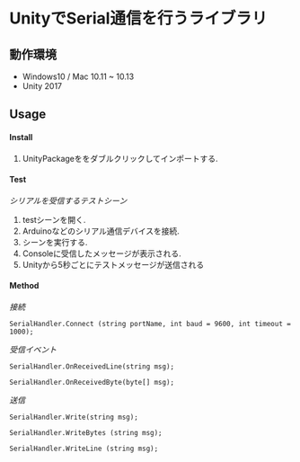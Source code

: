 
# UnityでSerial通信を行うライブラリ

## 動作環境 
- Windows10 / Mac 10.11 ~ 10.13
- Unity 2017


## Usage

#### Install
1. UnityPackageををダブルクリックしてインポートする.


#### Test

*シリアルを受信するテストシーン*

1. testシーンを開く.
2. Arduinoなどのシリアル通信デバイスを接続.
3. シーンを実行する.
4. Consoleに受信したメッセージが表示される.
5. Unityから5秒ごとにテストメッセージが送信される

#### Method

*接続*

`SerialHandler.Connect (string portName, int baud = 9600, int timeout = 1000);`

*受信イベント*

`SerialHandler.OnReceivedLine(string msg);`	

`SerialHandler.OnReceivedByte(byte[] msg);`

*送信*
	
`SerialHandler.Write(string msg);`
	
`SerialHandler.WriteBytes (string msg);`
	
`SerialHandler.WriteLine (string msg);`
